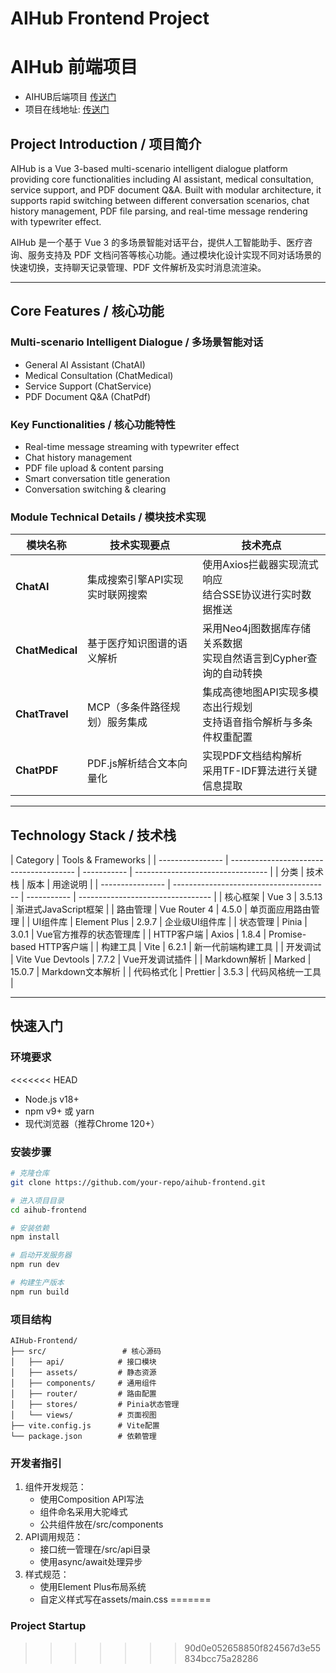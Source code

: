 # AIHub Frontend Project

# AIHub 前端项目

- AIHUB后端项目 [传送门](https://github.com/Dai5297/AIHub-Backend)
- 项目在线地址: [传送门](https://aihub.daiai.top)

## Project Introduction / 项目简介

AIHub is a Vue 3-based multi-scenario intelligent dialogue platform providing core functionalities including AI assistant, medical consultation, service support, and PDF document Q&A. Built with modular architecture, it supports rapid switching between different conversation scenarios, chat history management, PDF file parsing, and real-time message rendering with typewriter effect.

AIHub 是一个基于 Vue 3 的多场景智能对话平台，提供人工智能助手、医疗咨询、服务支持及 PDF 文档问答等核心功能。通过模块化设计实现不同对话场景的快速切换，支持聊天记录管理、PDF 文件解析及实时消息流渲染。

---

## Core Features / 核心功能

### Multi-scenario Intelligent Dialogue / 多场景智能对话

- General AI Assistant (ChatAI)
- Medical Consultation (ChatMedical)
- Service Support (ChatService)
- PDF Document Q&A (ChatPdf)

### Key Functionalities / 核心功能特性

- Real-time message streaming with typewriter effect
- Chat history management
- PDF file upload & content parsing
- Smart conversation title generation
- Conversation switching & clearing

### Module Technical Details / 模块技术实现

| 模块名称        | 技术实现要点                    | 技术亮点                                                              |
| --------------- | ------------------------------- | --------------------------------------------------------------------- |
| **ChatAI**      | 集成搜索引擎API实现实时联网搜索 | 使用Axios拦截器实现流式响应<br>结合SSE协议进行实时数据推送            |
| **ChatMedical** | 基于医疗知识图谱的语义解析      | 采用Neo4j图数据库存储关系数据<br>实现自然语言到Cypher查询的自动转换   |
| **ChatTravel**  | MCP（多条件路径规划）服务集成   | 集成高德地图API实现多模态出行规划<br>支持语音指令解析与多条件权重配置 |
| **ChatPDF**     | PDF.js解析结合文本向量化        | 实现PDF文档结构解析<br>采用TF-IDF算法进行关键信息提取                 |

---

## Technology Stack / 技术栈

| Category         | Tools & Frameworks                      |
| ---------------- | --------------------------------------- | ----------- | --------------------------------- |
| 分类             | 技术栈                                  | 版本        | 用途说明                          |
| ---------------- | --------------------------------------- | ----------- | --------------------------------- |
| 核心框架         | Vue 3                                   | 3.5.13      | 渐进式JavaScript框架              |
| 路由管理         | Vue Router 4                            | 4.5.0       | 单页面应用路由管理                |
| UI组件库         | Element Plus                            | 2.9.7       | 企业级UI组件库                    |
| 状态管理         | Pinia                                   | 3.0.1       | Vue官方推荐的状态管理库           |
| HTTP客户端       | Axios                                   | 1.8.4       | Promise-based HTTP客户端          |
| 构建工具         | Vite                                    | 6.2.1       | 新一代前端构建工具                |
| 开发调试         | Vite Vue Devtools                       | 7.7.2       | Vue开发调试插件                   |
| Markdown解析     | Marked                                  | 15.0.7      | Markdown文本解析                  |
| 代码格式化       | Prettier                                | 3.5.3       | 代码风格统一工具                  |

---

## 快速入门

### 环境要求

<<<<<<< HEAD
- Node.js v18+
- npm v9+ 或 yarn
- 现代浏览器（推荐Chrome 120+）

### 安装步骤

```bash
# 克隆仓库
git clone https://github.com/your-repo/aihub-frontend.git

# 进入项目目录
cd aihub-frontend

# 安装依赖
npm install

# 启动开发服务器
npm run dev

# 构建生产版本
npm run build
```

### 项目结构

```
AIHub-Frontend/
├── src/                 # 核心源码
│   ├── api/            # 接口模块
│   ├── assets/         # 静态资源
│   ├── components/     # 通用组件
│   ├── router/         # 路由配置
│   ├── stores/         # Pinia状态管理
│   └── views/          # 页面视图
├── vite.config.js      # Vite配置
└── package.json        # 依赖管理
```

### 开发者指引

1. 组件开发规范：
   - 使用Composition API写法
   - 组件命名采用大驼峰式
   - 公共组件放在/src/components
2. API调用规范：
   - 接口统一管理在/src/api目录
   - 使用async/await处理异步
3. 样式规范：
   - 使用Element Plus布局系统
   - 自定义样式写在assets/main.css
=======
### Project Startup
>>>>>>> 90d0e052658850f824567d3e55834bcc75a28286
